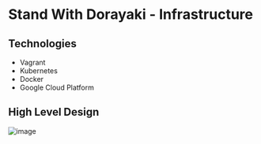 # Stand With Dorayaki - Infrastructure

## Technologies
- Vagrant
- Kubernetes
- Docker
- Google Cloud Platform


## High Level Design
![image](https://user-images.githubusercontent.com/21070615/232194372-d23d57a0-8f05-465f-9b5a-fb2cb2ab38b6.png)
